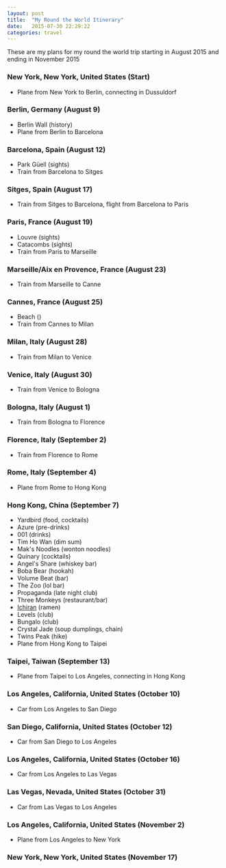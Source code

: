```yaml
---
layout: post
title:  "My Round the World Itinerary"
date:   2015-07-30 22:29:22
categories: travel
---
```

These are my plans for my round the world trip starting in August 2015 and ending in November 2015

### New York, New York, United States (Start)
 - Plane from New York to Berlin, connecting in Dussuldorf

### Berlin, Germany (August 9)
 - Berlin Wall (history)
 - Plane from Berlin to Barcelona

### Barcelona, Spain (August 12)
 - Park Güell (sights)
 - Train from Barcelona to Sitges

### Sitges, Spain (August 17)
 - Train from Sitges to Barcelona, flight from Barcelona to Paris

### Paris, France (August 19)
 - Louvre (sights)
 - Catacombs (sights)
 - Train from Paris to Marseille

### Marseille/Aix en Provence, France (August 23)
 - Train from Marseille to Canne

### Cannes, France (August 25)
 - Beach ()
 - Train from Cannes to Milan

### Milan, Italy (August 28)
 - Train from Milan to Venice

### Venice, Italy (August 30)
 - Train from Venice to Bologna

### Bologna, Italy (August 1)
 - Train from Bologna to Florence

### Florence, Italy (September 2)
 - Train from Florence to Rome

### Rome, Italy (September 4)
 - Plane from Rome to Hong Kong

### Hong Kong, China (September 7)
 - Yardbird (food, cocktails)
 - Azure (pre-drinks)
 - 001 (drinks)
 - Tim Ho Wan (dim sum)
 - Mak's Noodles (wonton noodles)
 - Quinary (cocktails)
 - Angel's Share (whiskey bar)
 - Boba Bear (hookah)
 - Volume Beat (bar)
 - The Zoo (lol bar)
 - Propaganda (late night club)
 - Three Monkeys (restaurant/bar)
 - [Ichiran](http://hk.ichiran.com/html/tenpo/causewaybay.html) (ramen)
 - Levels (club)
 - Bungalo (club)
 - Crystal Jade (soup dumplings, chain)
 - Twins Peak (hike)
 - Plane from Hong Kong to Taipei

### Taipei, Taiwan (September 13)
 - Plane from Taipei to Los Angeles, connecting in Hong Kong

### Los Angeles, California, United States (October 10)
 - Car from Los Angeles to San Diego

### San Diego, California, United States (October 12)
 - Car from San Diego to Los Angeles

### Los Angeles, California, United States (October 16)
 - Car from Los Angeles to Las Vegas

### Las Vegas, Nevada, United States (October 31)
 - Car from Las Vegas to Los Angeles

### Los Angeles, California, United States (November 2)
 - Plane from Los Angeles to New York

### New York, New York, United States (November 17)